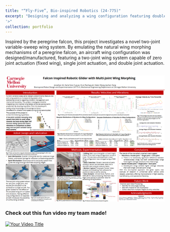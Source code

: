 ```yaml
---
title: "“Fly-Five”, Bio-inspired Robotics (24-775)"
excerpt: "Designing and analyzing a wing configuration featuring double joint actuation <br/><img src='/images/PXL_20240429_171839662.png
'>"
collection: portfolio
---
```



Inspired by the peregrine falcon, this project investigates a novel two-joint variable-sweep wing system. By emulating the natural wing morphing mechanisms of a peregrine falcon, an aircraft wing configuration was designed/manufactured, featuring a two-joint wing system capable of zero joint actuation (fixed wing), single joint actuation, and double joint actuation.

<br/><img src='/images/poster_bioinspired.png'>

###  Check out this fun video my team made!

[![Your Video Title](https://img.youtube.com/vi/YOUR_VIDEO_ID/maxresdefault.jpg)](https://www.youtube.com/watch?v=sQKwbzWWPtY)



